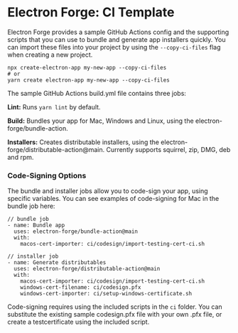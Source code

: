 # Electron Forge: CI Template

Electron Forge provides a sample GitHub Actions config and the supporting scripts that you can use to bundle and generate app installers quickly. You can import these files into your project by using the `--copy-ci-files` flag when creating a new project.

```
npx create-electron-app my-new-app --copy-ci-files
# or
yarn create electron-app my-new-app --copy-ci-files
```

The sample GitHub Actions build.yml file contains three jobs:

**Lint:** Runs `yarn lint` by default.

**Build:** Bundles your app for Mac, Windows and Linux, using the electron-forge/bundle-action.

**Installers:** Creates distributable installers, using the electron-forge/distributable-action@main. Currently supports squirrel, zip, DMG, deb and rpm.

### Code-Signing Options

The bundle and installer jobs allow you to code-sign your app, using specific variables. You can see examples of code-signing for Mac in the bundle job here:

```
// bundle job
- name: Bundle app
  uses: electron-forge/bundle-action@main
  with:
    macos-cert-importer: ci/codesign/import-testing-cert-ci.sh

// installer job
- name: Generate distributables
  uses: electron-forge/distributable-action@main
  with:
    macos-cert-importer: ci/codesign/import-testing-cert-ci.sh
    windows-cert-filename: ci/codesign.pfx
    windows-cert-importer: ci/setup-windows-certificate.sh
```

Code-signing requires using the included scripts in the `ci` folder. You can substitute the existing sample codesign.pfx file with your own .pfx file, or create a testcertificate using the included script.
